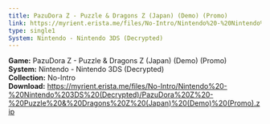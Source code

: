 ```yaml
---
title: PazuDora Z - Puzzle & Dragons Z (Japan) (Demo) (Promo)
link: https://myrient.erista.me/files/No-Intro/Nintendo%20-%20Nintendo%203DS%20(Decrypted)/PazuDora%20Z%20-%20Puzzle%20&%20Dragons%20Z%20(Japan)%20(Demo)%20(Promo).zip
type: single1
System: Nintendo - Nintendo 3DS (Decrypted)
---
```

<b>Game:</b> PazuDora Z - Puzzle & Dragons Z (Japan) (Demo) (Promo)<br>
<b>System:</b> Nintendo - Nintendo 3DS (Decrypted)<br>
<b>Collection:</b> No-Intro<br>
<b>Download:</b> https://myrient.erista.me/files/No-Intro/Nintendo%20-%20Nintendo%203DS%20(Decrypted)/PazuDora%20Z%20-%20Puzzle%20&%20Dragons%20Z%20(Japan)%20(Demo)%20(Promo).zip